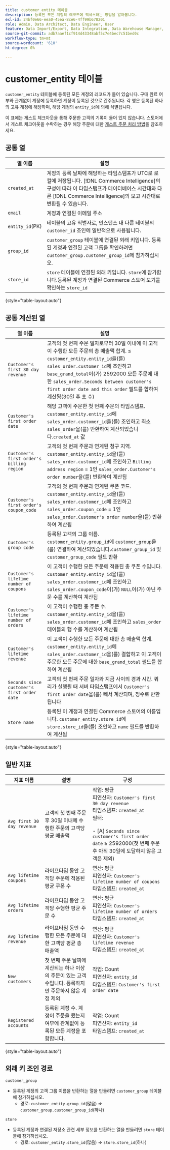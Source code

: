 ```yaml
---
title: customer_entity 테이블
description: 등록된 모든 계정의 레코드에 액세스하는 방법을 알아봅니다.
exl-id: 24bf0e66-eea0-45ea-8ce6-4ff99b678201
role: Admin, Data Architect, Data Engineer, User
feature: Data Import/Export, Data Integration, Data Warehouse Manager, Commerce Tables
source-git-commit: adb7aaef1cf914d43348abf5c7e4bec7c51bed0c
workflow-type: tm+mt
source-wordcount: '610'
ht-degree: 0%

---
```


# customer_entity 테이블

`customer_entity` 테이블에 등록된 모든 계정의 레코드가 들어 있습니다. 구매 완료 여부와 관계없이 계정에 등록하면 계정이 등록된 것으로 간주됩니다. 각 행은 등록된 하나의 고유 계정에 해당하며, 해당 계정의 `entity_id`에 의해 식별됩니다.

이 표에는 게스트 체크아웃을 통해 주문한 고객의 기록이 들어 있지 않습니다. 스토어에서 게스트 체크아웃을 수락하는 경우 해당 주문에 대한 [게스트 주문 처리 방법](../data-warehouse-mgr/guest-orders.md)을 참조하세요.

## 공통 열

| **열 이름** | **설명** |
|---|---|
| `created_at` | 계정의 등록 날짜에 해당하는 타임스탬프가 UTC로 로컬에 저장됩니다. [!DNL Commerce Intelligence]의 구성에 따라 이 타임스탬프가 데이터베이스 시간대와 다른 [!DNL Commerce Intelligence]의 보고 시간대로 변환될 수 있습니다. |
| `email` | 계정과 연결된 이메일 주소 |
| `entity_id`(PK) | 테이블의 고유 식별자로, 인스턴스 내 다른 테이블의 `customer_id` 조인에 일반적으로 사용됩니다. |
| `group_id` | `customer_group` 테이블에 연결된 외래 키입니다. 등록된 계정과 연결된 고객 그룹을 확인하려면 `customer_group.customer_group_id`에 참가하십시오. |
| `store_id` | `store` 테이블에 연결된 외래 키입니다. `store`에 참가합니다.등록된 계정과 연결된 Commerce 스토어 보기를 확인하는 `store_id` |

{style="table-layout:auto"}

## 공통 계산된 열

| **열 이름** | **설명** |
|---|---|
| `Customer's first 30 day revenue` | 고객의 첫 번째 주문 일자로부터 30일 이내에 이 고객이 수행한 모든 주문의 총 매출액 합계. ≤ `customer_entity.entity_id`을(를) `sales_order.customer_id`에 조인하고 `base_grand_total`이(가) 2592000 모든 주문에 대한 `sales_order.Seconds between customer's first order date and this order` 필드를 합하여 계산됨(30일 후 초 수) |
| `Customer's first order date` | 해당 고객이 주문한 첫 번째 주문의 타임스탬프. `customer_entity.entity_id`에 `sales_order.customer_id`을(를) 조인하고 최소 `sales_order`을(를) 반환하여 계산되었습니다.`created_at` 값 |
| `Customer's first order's billing region` | 고객의 첫 번째 주문과 연계된 청구 지역. `customer_entity.entity_id`을(를) `sales_order.customer_id`에 조인하고 `Billing address region` = 1인 `sales_order.Customer's order number`을(를) 반환하여 계산됨 |
| `Customer's first order's coupon_code` | 고객의 첫 번째 주문과 연계된 쿠폰 코드. `customer_entity.entity_id`을(를) `sales_order.customer_id`에 조인하고 `sales_order.coupon_code` = 1인 `sales_order.Customer's order number`을(를) 반환하여 계산됨 |
| `Customer's group code` | 등록된 고객의 그룹 이름. `customer_entity.group_id`에 `customer_group`을(를) 연결하여 계산되었습니다.`customer_group_id` 및 `customer_group_code` 필드 반환 |
| `Customer's lifetime number of coupons` | 이 고객이 수행한 모든 주문에 적용된 총 쿠폰 수입니다. `customer_entity.entity_id`을(를) `sales_order.customer_id`에 조인하고 `sales_order.coupon_code`이(가) `NULL`이(가) 아닌 주문 수를 계산하여 계산됨 |
| `Customer's lifetime number of orders` | 이 고객이 수행한 총 주문 수. `customer_entity.entity_id`을(를) `sales_order.customer_id`에 조인하고 `sales_order` 테이블의 행 수를 계산하여 계산됨 |
| `Customer's lifetime revenue` | 이 고객이 수행한 모든 주문에 대한 총 매출액 합계. `customer_entity.entity_id`에 `sales_order.customer_id`을(를) 결합하고 이 고객이 주문한 모든 주문에 대한 `base_grand_total` 필드를 합하여 계산됨 |
| `Seconds since customer's first order date` | 고객의 첫 번째 주문 일자와 지금 사이의 경과 시간. 쿼리가 실행될 때 서버 타임스탬프에서 `Customer's first order date`을(를) 빼서 계산되며, 정수로 반환됩니다 |
| `Store name` | 등록된 이 계정과 연결된 Commerce 스토어의 이름입니다. `customer_entity.store_id`에 `store.store_id`을(를) 조인하고 `name` 필드를 반환하여 계산됨 |

{style="table-layout:auto"}

## 일반 지표

| **지표 이름** | **설명** | **구성** |
|---|---|---|
| `Avg first 30 day revenue` | 고객의 첫 번째 주문 후 30일 이내에 수행한 주문의 고객당 평균 매출액 | 작업: 평균<br/>피연산자: `Customer's first 30 day revenue`<br/>타임스탬프: `created_at`<br/>필터:<br/><br/>- \[A\] `Seconds since customer's first order date` ≥ 2592000(첫 번째 주문 후 아직 30일에 도달하지 않은 고객은 제외) |
| `Avg lifetime coupons` | 라이프타임 동안 고객당 주문에 적용된 평균 쿠폰 수 | 연산: 평균<br/>피연산자: `Customer's lifetime number of coupons`<br/>타임스탬프: `created_at` |
| `Avg lifetime orders` | 라이프타임 동안 고객당 수행한 평균 주문 수 | 연산: 평균<br/>피연산자: `Customer's lifetime number of orders`<br/>타임스탬프: `created_at` |
| `Avg lifetime revenue` | 라이프타임 동안 수행한 모든 주문에 대한 고객당 평균 총 매출액 | 연산: 평균<br/>피연산자: `Customer's lifetime revenue`<br/>타임스탬프: `created_at` |
| `New customers` | 첫 번째 주문 날짜에 계산되는 하나 이상의 주문이 있는 고객 수입니다. 등록하지만 주문하지 않은 계정 제외 | 작업: Count<br/>피연산자: `entity_id`<br/>타임스탬프: `Customer's first order date` |
| `Registered accounts` | 등록된 계정 수. 계정이 주문을 했는지 여부에 관계없이 등록된 모든 계정을 포함합니다. | 작업: Count<br/>피연산자: `entity_id`<br/>타임스탬프: `created_at` |

{style="table-layout:auto"}

## 외래 키 조인 경로

`customer_group`

* 등록된 계정의 고객 그룹 이름을 반환하는 열을 만들려면 `customer_group` 테이블에 참가하십시오.
   * 경로: `customer_entity.group_id`(많음) => `customer_group.customer_group_id`(하나)

`store`

* 등록된 계정과 연결된 저장소 관련 세부 정보를 반환하는 열을 만들려면 `store` 테이블에 참가하십시오.
   * 경로: `customer_entity.store_id`(많음) => `store.store_id`(하나)
